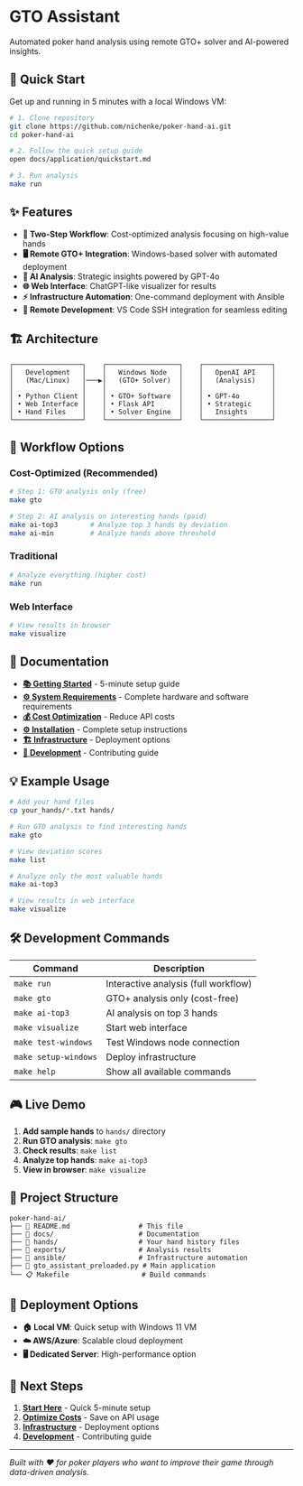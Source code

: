 # GTO Assistant

Automated poker hand analysis using remote GTO+ solver and AI-powered insights.

## 🚀 Quick Start

Get up and running in 5 minutes with a local Windows VM:

```bash
# 1. Clone repository
git clone https://github.com/nichenke/poker-hand-ai.git
cd poker-hand-ai

# 2. Follow the quick setup guide
open docs/application/quickstart.md

# 3. Run analysis
make run
```

## ✨ Features

- **🔄 Two-Step Workflow**: Cost-optimized analysis focusing on high-value hands
- **🖥️ Remote GTO+ Integration**: Windows-based solver with automated deployment
- **🤖 AI Analysis**: Strategic insights powered by GPT-4o
- **🌐 Web Interface**: ChatGPT-like visualizer for results
- **⚡ Infrastructure Automation**: One-command deployment with Ansible
- **🔧 Remote Development**: VS Code SSH integration for seamless editing

## 🏗️ Architecture

```text
┌─────────────────┐    ┌──────────────────┐    ┌─────────────────┐
│   Development   │    │   Windows Node   │    │   OpenAI API    │
│   (Mac/Linux)   │───▶│   (GTO+ Solver)  │    │   (Analysis)    │
│                 │    │                  │    │                 │
│ • Python Client │    │ • GTO+ Software  │    │ • GPT-4o        │
│ • Web Interface │    │ • Flask API      │    │ • Strategic     │
│ • Hand Files    │    │ • Solver Engine  │    │   Insights      │
└─────────────────┘    └──────────────────┘    └─────────────────┘
```

## 🎯 Workflow Options

### Cost-Optimized (Recommended)

```bash
# Step 1: GTO analysis only (free)
make gto

# Step 2: AI analysis on interesting hands (paid)
make ai-top3        # Analyze top 3 hands by deviation
make ai-min         # Analyze hands above threshold
```

### Traditional

```bash
# Analyze everything (higher cost)
make run
```

### Web Interface

```bash
# View results in browser
make visualize
```

## 📖 Documentation

- **[📚 Getting Started](docs/application/quickstart.md)** - 5-minute setup guide
- **[⚙️ System Requirements](docs/REQUIREMENTS.md)** - Complete hardware and software requirements  
- **[💰 Cost Optimization](docs/application/cost-optimization.md)** - Reduce API costs
- **[⚙️ Installation](docs/application/installation.md)** - Complete setup instructions
- **[🏗️ Infrastructure](docs/infrastructure/overview.md)** - Deployment options
- **[🔧 Development](docs/development/setup.md)** - Contributing guide

## 💡 Example Usage

```bash
# Add your hand files
cp your_hands/*.txt hands/

# Run GTO analysis to find interesting hands
make gto

# View deviation scores
make list

# Analyze only the most valuable hands
make ai-top3

# View results in web interface
make visualize
```

## 🛠️ Development Commands

| Command | Description |
|---------|-------------|
| `make run` | Interactive analysis (full workflow) |
| `make gto` | GTO+ analysis only (cost-free) |
| `make ai-top3` | AI analysis on top 3 hands |
| `make visualize` | Start web interface |
| `make test-windows` | Test Windows node connection |
| `make setup-windows` | Deploy infrastructure |
| `make help` | Show all available commands |

## 🎮 Live Demo

1. **Add sample hands** to `hands/` directory
2. **Run GTO analysis**: `make gto`
3. **Check results**: `make list`
4. **Analyze top hands**: `make ai-top3`
5. **View in browser**: `make visualize`

## 📁 Project Structure

```
poker-hand-ai/
├── 📄 README.md                 # This file
├── 📁 docs/                     # Documentation
├── 📁 hands/                    # Your hand history files
├── 📁 exports/                  # Analysis results
├── 📁 ansible/                  # Infrastructure automation
├── 🐍 gto_assistant_preloaded.py # Main application
└── 📋 Makefile                  # Build commands
```

## 🚀 Deployment Options

- **🏠 Local VM**: Quick setup with Windows 11 VM
- **☁️ AWS/Azure**: Scalable cloud deployment  
- **🖥️ Dedicated Server**: High-performance option

## 🎯 Next Steps

1. **[Start Here](docs/application/quickstart.md)** - Quick 5-minute setup
2. **[Optimize Costs](docs/application/cost-optimization.md)** - Save on API usage
3. **[Infrastructure](docs/infrastructure/overview.md)** - Deployment options
4. **[Development](docs/development/setup.md)** - Contributing guide

---

*Built with ❤️ for poker players who want to improve their game through data-driven analysis.*
